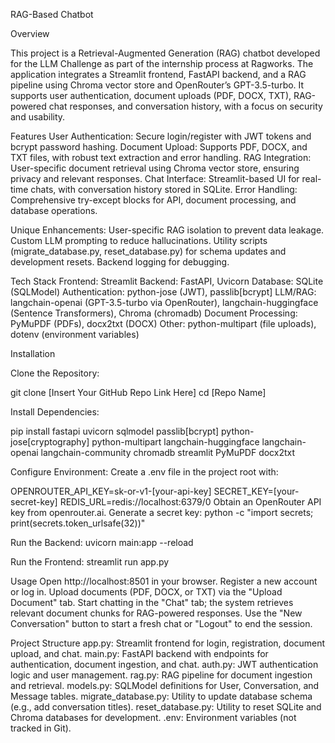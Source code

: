 RAG-Based Chatbot 

Overview

This project is a Retrieval-Augmented Generation (RAG) chatbot developed for the LLM Challenge as part of the internship process at Ragworks. The application integrates a Streamlit frontend, FastAPI backend, and a RAG pipeline using Chroma vector store and OpenRouter’s GPT-3.5-turbo. It supports user authentication, document uploads (PDF, DOCX, TXT), RAG-powered chat responses, and conversation history, with a focus on security and usability.

Features
User Authentication: Secure login/register with JWT tokens and bcrypt password hashing.
Document Upload: Supports PDF, DOCX, and TXT files, with robust text extraction and error handling.
RAG Integration: User-specific document retrieval using Chroma vector store, ensuring privacy and relevant responses.
Chat Interface: Streamlit-based UI for real-time chats, with conversation history stored in SQLite.
Error Handling: Comprehensive try-except blocks for API, document processing, and database operations.


Unique Enhancements:
User-specific RAG isolation to prevent data leakage.
Custom LLM prompting to reduce hallucinations.
Utility scripts (migrate_database.py, reset_database.py) for schema updates and development resets.
Backend logging for debugging.

Tech Stack
Frontend: Streamlit
Backend: FastAPI, Uvicorn
Database: SQLite (SQLModel)
Authentication: python-jose (JWT), passlib[bcrypt]
LLM/RAG: langchain-openai (GPT-3.5-turbo via OpenRouter), langchain-huggingface (Sentence Transformers), Chroma (chromadb)
Document Processing: PyMuPDF (PDFs), docx2txt (DOCX)
Other: python-multipart (file uploads), dotenv (environment variables)

Installation

Clone the Repository:

git clone [Insert Your GitHub Repo Link Here]
cd [Repo Name]


Install Dependencies:

pip install fastapi uvicorn sqlmodel passlib[bcrypt] python-jose[cryptography] python-multipart langchain-huggingface langchain-openai langchain-community chromadb streamlit PyMuPDF docx2txt

Configure Environment: Create a .env file in the project root with:

OPENROUTER_API_KEY=sk-or-v1-[your-api-key]
SECRET_KEY=[your-secret-key]
REDIS_URL=redis://localhost:6379/0
Obtain an OpenRouter API key from openrouter.ai.
Generate a secret key: python -c "import secrets; print(secrets.token_urlsafe(32))"


Run the Backend:
uvicorn main:app --reload

Run the Frontend:
streamlit run app.py

Usage
Open http://localhost:8501 in your browser.
Register a new account or log in.
Upload documents (PDF, DOCX, or TXT) via the "Upload Document" tab.
Start chatting in the "Chat" tab; the system retrieves relevant document chunks for RAG-powered responses.
Use the "New Conversation" button to start a fresh chat or "Logout" to end the session.

Project Structure
app.py: Streamlit frontend for login, registration, document upload, and chat.
main.py: FastAPI backend with endpoints for authentication, document ingestion, and chat.
auth.py: JWT authentication logic and user management.
rag.py: RAG pipeline for document ingestion and retrieval.
models.py: SQLModel definitions for User, Conversation, and Message tables.
migrate_database.py: Utility to update database schema (e.g., add conversation titles).
reset_database.py: Utility to reset SQLite and Chroma databases for development.
.env: Environment variables (not tracked in Git).
